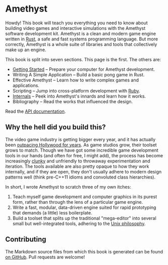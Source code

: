# Amethyst

Howdy! This book will teach you everything you need to know about building video games and interactive simulations with the Amethyst software development kit. Amethyst is a clean and modern game engine written in [Rust][rs], a safe and fast systems programming language. But more correctly, Amethyst is a whole suite of libraries and tools that collectively make up an engine.

[rs]: https://www.rust-lang.org/

This book is split into seven sections. This page is the first. The others are:

* [Getting Started][gs] – Prepare your computer for Amethyst development.
* Writing A Simple Application – Build a basic pong game in Rust.
* Effective Amethyst – Learn how to write complex games and applications.
* Scripting – Jump into cross-platform development with [Ruby][rb].
* [Internals][in] – Peek into Amethyst's innards and learn how it works.
* Bibliography – Read the works that influenced the design.

[gs]: ./getting_started.html
[rb]: https://www.ruby-lang.org/
[in]: ./internals.html

Read the [API documentation][ad].

[ad]: https://github.com/ebkalderon/amethyst/doc/index.html

## Why the hell did you build this?

The video game industry is getting bigger every year, and it has actually been [outpacing Hollywood for years][hw]. As game studios grow, their toolset grows to match. Though we have got some incredible game development tools in our hands (and often for free, I might add), the process has become increasingly [clunky][ue] and unfriendly to throwaway experimentation and iteration. The tools available are also pretty opaque to how they work internally, and if they are open, they don't usually adhere to modern design patterns well (think pre-C++11 idioms and convoluted class hierarchies).

[hw]: https://www.quora.com/Who-makes-more-money-Hollywood-or-the-video-game-industry
[ue]: http://cdn.dbolical.com/videos/engines/1/1/456/Unreal_Engine_4_Features_Trailer_--_GDC_2014.mp4.jpg

In short, I wrote Amethyst to scratch three of my own itches:

1. Teach myself game development and computer graphics in its purest form,
   rather than through the lens of a particular game engine.
2. Write a fast, modular, data-driven engine suited for rapid prototyping that
   demands (a little) less boilerplate.
3. Build a toolset that splits up the traditional "mega-editor" into several
   small but well-integrated tools, adhering to the [Unix philosophy][up].

[up]: https://en.wikipedia.org/wiki/Unix_philosophy

## Contributing

The Markdown source files from which this book is generated can be found [on GitHub][md]. Pull requests are welcome!

[md]: https://github.com/ebkalderon/amethyst/tree/master/book/src


